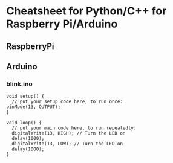# Cheatsheet for Python/C++ for Raspberry Pi/Arduino

## RaspberryPi

## Arduino

### blink.ino
```
void setup() {
  // put your setup code here, to run once:
pinMode(13, OUTPUT);
}

void loop() {
  // put your main code here, to run repeatedly:
  digitalWrite(13, HIGH); // Turn the LED on
  delay(1000);
  digitalWrite(13, LOW); // Turn the LED on
  delay(1000);
}
```
